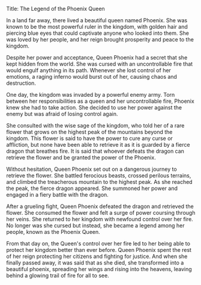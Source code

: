 Title: The Legend of the Phoenix Queen 

In a land far away, there lived a beautiful queen named Phoenix. She was known to be the most powerful ruler in the kingdom, with golden hair and piercing blue eyes that could captivate anyone who looked into them. She was loved by her people, and her reign brought prosperity and peace to the kingdom. 

Despite her power and acceptance, Queen Phoenix had a secret that she kept hidden from the world. She was cursed with an uncontrollable fire that would engulf anything in its path. Whenever she lost control of her emotions, a raging inferno would burst out of her, causing chaos and destruction. 

One day, the kingdom was invaded by a powerful enemy army. Torn between her responsibilities as a queen and her uncontrollable fire, Phoenix knew she had to take action. She decided to use her power against the enemy but was afraid of losing control again. 

She consulted with the wise sage of the kingdom, who told her of a rare flower that grows on the highest peak of the mountains beyond the kingdom. This flower is said to have the power to cure any curse or affliction, but none have been able to retrieve it as it is guarded by a fierce dragon that breathes fire. It is said that whoever defeats the dragon can retrieve the flower and be granted the power of the Phoenix. 

Without hesitation, Queen Phoenix set out on a dangerous journey to retrieve the flower. She battled ferocious beasts, crossed perilous terrains, and climbed the treacherous mountain to the highest peak. As she reached the peak, the fierce dragon appeared. She summoned her power and engaged in a fiery battle with the dragon. 

After a grueling fight, Queen Phoenix defeated the dragon and retrieved the flower. She consumed the flower and felt a surge of power coursing through her veins. She returned to her kingdom with newfound control over her fire. No longer was she cursed but instead, she became a legend among her people, known as the Phoenix Queen. 

From that day on, the Queen's control over her fire led to her being able to protect her kingdom better than ever before. Queen Phoenix spent the rest of her reign protecting her citizens and fighting for justice. And when she finally passed away, it was said that as she died, she transformed into a beautiful phoenix, spreading her wings and rising into the heavens, leaving behind a glowing trail of fire for all to see.